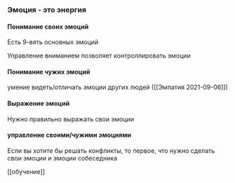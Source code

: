 ### Эмоция - это энергия 

#### Понимание своих эмоций 

Есть 9-вять основных эмоций

Управление вниманием позволяет контроллировать эмоции

#### Понимание чужих эмоций 


умение видеть/отличать эмоции других людей ([[Эмпатия 2021-09-06]])

#### Выражение эмоций

Нужно правильно выражать свои эмоции

#### управление своими/чужими эмоциями 

Если вы хотите бы решать конфликты, то первое, что нужно сделать свои эмоции и эмоции собеседника


[[обучение]]